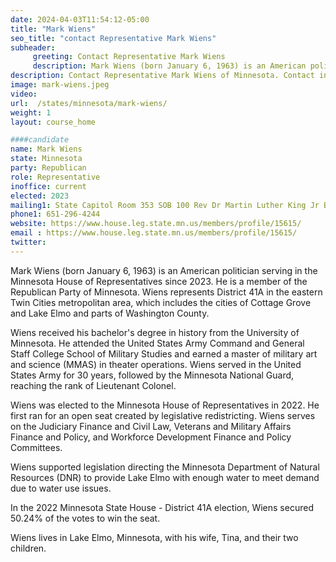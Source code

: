 ```yaml
---
date: 2024-04-03T11:54:12-05:00
title: "Mark Wiens"
seo_title: "contact Representative Mark Wiens"
subheader:
     greeting: Contact Representative Mark Wiens
     description: Mark Wiens (born January 6, 1963) is an American politician serving in the Minnesota House of Representatives since 2023. He is a member of the Republican Party of Minnesota. Wiens represents District 41A in the eastern Twin Cities metropolitan area, which includes the cities of Cottage Grove and Lake Elmo and parts of Washington County.
description: Contact Representative Mark Wiens of Minnesota. Contact information for Mark Wiens includes email address, phone number, and mailing address.
image: mark-wiens.jpeg
video:
url:  /states/minnesota/mark-wiens/
weight: 1
layout: course_home

####candidate
name: Mark Wiens
state: Minnesota
party: Republican
role: Representative
inoffice: current
elected: 2023
mailing1: State Capitol Room 353 SOB 100 Rev Dr Martin Luther King Jr Blvd St. Paul, MN 55155-1298
phone1: 651-296-4244
website: https://www.house.leg.state.mn.us/members/profile/15615/
email : https://www.house.leg.state.mn.us/members/profile/15615/
twitter:
---
```


Mark Wiens (born January 6, 1963) is an American politician serving in the Minnesota House of Representatives since 2023. He is a member of the Republican Party of Minnesota. Wiens represents District 41A in the eastern Twin Cities metropolitan area, which includes the cities of Cottage Grove and Lake Elmo and parts of Washington County.

Wiens received his bachelor's degree in history from the University of Minnesota. He attended the United States Army Command and General Staff College School of Military Studies and earned a master of military art and science (MMAS) in theater operations. Wiens served in the United States Army for 30 years, followed by the Minnesota National Guard, reaching the rank of Lieutenant Colonel.

Wiens was elected to the Minnesota House of Representatives in 2022. He first ran for an open seat created by legislative redistricting. Wiens serves on the Judiciary Finance and Civil Law, Veterans and Military Affairs Finance and Policy, and Workforce Development Finance and Policy Committees.

Wiens supported legislation directing the Minnesota Department of Natural Resources (DNR) to provide Lake Elmo with enough water to meet demand due to water use issues.

In the 2022 Minnesota State House - District 41A election, Wiens secured 50.24% of the votes to win the seat.

Wiens lives in Lake Elmo, Minnesota, with his wife, Tina, and their two children.
